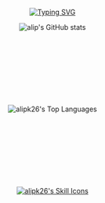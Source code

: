 <div align="center">
  
[![Typing SVG](https://readme-typing-svg.herokuapp.com?font=Fira+Code&pause=1000&color=2CB01A&center=true&vCenter=true&random=false&width=435&lines=Hi+My+Name+Alief;Im+a+Software+Developer;Lets+Connect+%F0%9F%A6%96)](https://git.io/typing-svg)
</div>


<div align="center" style="margin-bottom: 150px;">
  <img src="https://github-readme-stats.vercel.app/api?username=alipk26&theme=tokyonight&hide=contribs,prs&hide_border=true" alt="alip's GitHub stats" />
</div>

<div align="center" style="margin-bottom: 150px;">
  <img src="https://github-readme-stats.vercel.app/api/top-langs/?username=alipk26&theme=tokyonight&show_icons=true&hide_border=true&layout=compact" alt="alipk26's Top Languages" />
</div>

<div align="center">
  <a href="https://skillicons.dev">
    <img src="https://skillicons.dev/icons?i=cs,js,html,css,bootstrap,kubernetes,nodejs,react,docker" alt="alipk26's Skill Icons" />
  </a>
</div>

